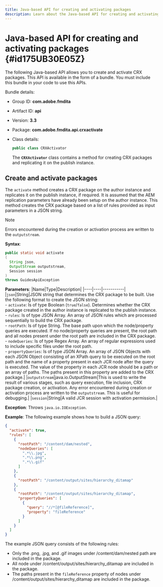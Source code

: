 ```yaml
---
title: Java-based API for creating and activating packages
description: Learn about the Java-based API for creating and activating packages
---
```

# Java-based API for creating and activating packages {#id175UB30E05Z}

The following Java-based API allows you to create and activate CRX packages. This API is available in the form of a bundle. You must include this bundle in your code to use this APIs.

Bundle details:

- Group ID: **com.adobe.fmdita**

- Artifact ID: **api**

- Version: **3.3**

- Package: **com.adobe.fmdita.api.crxactivate**

- Class details:

    ```JAVA
    public class CRXActivator
    ```

    The **`CRXActivator`** class contains a method for creating CRX packages and replicating it on the publish instance.


## Create and activate packages 

The `activate` method creates a CRX package on the author instance and replicates it on the publish instance, if required. It is assumed that the AEM replication parameters have already been setup on the author instance. This method creates the CRX package based on a list of rules provided as input parameters in a JSON string.
>[!NOTE]
>
> Errors encountered during the creation or activation process are written to the `outputstream`.

**Syntax**:

```JAVA
public static void activate
(
  String json, 
  OutputStream outputstream, 
  Session session
) 
throws GuidesApiException
```

**Parameters**:
|Name|Type|Description|
|----|----|-----------|
|`json`|String|JSON string that determines the CRX package to be built. Use the following format to create the JSON string: <br>- `activate`: Is of type Boolean \(`true`/`false`\). Determines whether the CRX package created in the author instance is replicated to the publish instance. <br> - `rules`: Is of type JSON Array. An array of JSON rules which are processed sequentially to build the CRX package. <br> - `rootPath`: Is of type String. The base path upon which the node/property queries are executed. If no node/property queries are present, the root path and all nodes present under the root path are included in the CRX package. <br> - `nodeQueries`: Is of type Regex Array. An array of regular expressions used to include specific files under the root path. <br> - `propertyQueries`: Is of type JSON Array. An array of JSON Objects with each JSON Object consisting of an XPath query to be executed on the root path and the name of a property present in each JCR node after the query is executed. The value of the property in each JCR node should be a path or an array of paths. The paths present in this property are added to the CRX package.|
|`outputstream`|java.io.OutputStream|This is used to write the result of various stages, such as query execution, file inclusion, CRX package creation, or activation. Any error encountered during creation or activation process are written to the `outputstream`. This is useful for debugging.|
|`session`|String|A valid JCR session with activation permission.|

**Exception**:
Throws ``java.io.IOException``.

**Example**:
The following example shows how to build a JSON query:

```JSON
{
  "activate": true,
  "rules": [
    {
      "rootPath": "/content/dam/nested",
      "nodeQueries": [
        ".*\\.jpg",
        ".*\\.png",
        ".*\\.gif"        
      ]
    },
    {
      "rootPath": "/content/output/sites/hierarchy_ditamap"
    },
    {
      "rootPath": "/content/output/sites/hierarchy_ditamap",
      "propertyQueries": [
        {
          "query": "//*[@fileReference]",
          "property": "fileReference"
        }
      ]
    }
  ]
}
```

The example JSON query consists of the following rules:

-   Only the .png, .jpg, and .gif images under /content/dam/nested path are included in the package.
-   All node under /content/output/sites/hierarchy\_ditamap are included in the package.
-   The paths present in the `fileReference` property of nodes under /content/output/sites/hierarchy\_ditamap are included in the package.
